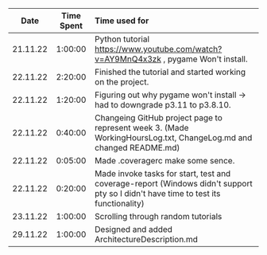 |Date|Time Spent|Time used for|
| :---: | :---: | :--- |
|21.11.22|1:00:00|Python tutorial https://www.youtube.com/watch?v=AY9MnQ4x3zk , pygame Won't install.|
|22.11.22|2:20:00|Finished the tutorial and started working on the project.|
|22.11.22|1:20:00|Figuring out why pygame won't install -> had to downgrade p3.11 to p3.8.10.|
|22.11.22|0:40:00|Changeing GitHub project page to represent week 3. (Made WorkingHoursLog.txt, ChangeLog.md and changed README.md)|
|22.11.22|0:05:00|Made .coveragerc make some sence.|
|22.11.22|0:20:00|Made invoke tasks for start, test and coverage-report (Windows didn't support pty so I didn't have time to test its functionality)|
|23.11.22|1:00:00|Scrolling through random tutorials|
|29.11.22|1:00:00|Designed and added ArchitectureDescription.md|
